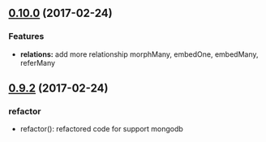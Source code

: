 <a name="0.10.0"></a>
## [0.10.0](https://github.com/duyluonglc/adonis-lucid-mongodb/releases/tag/v0.10.0) (2017-02-24)


### Features

* **relations:** add more relationship morphMany, embedOne, embedMany, referMany 

<a name="0.9.2"></a>
## [0.9.2](https://github.com/duyluonglc/adonis-lucid-mongodb/releases/tag/v0.9.2) (2017-02-24)

### refactor

* refactor(): refactored code for support mongodb


